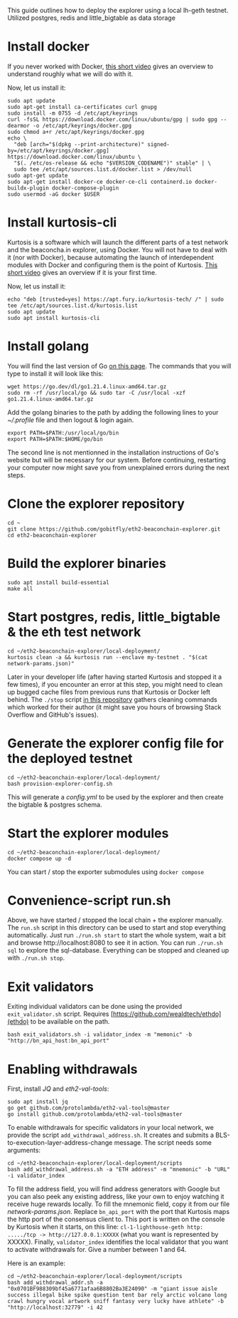 This guide outlines how to deploy the explorer using a local lh-geth testnet. Utilized postgres, redis and little_bigtable as data storage

# Install docker
If you never worked with Docker, [this short video](https://www.youtube.com/watch?v=rOTqprHv1YE) gives an overview to understand roughly what we will do with it.

Now, let us install it:
```
sudo apt update
sudo apt-get install ca-certificates curl gnupg
sudo install -m 0755 -d /etc/apt/keyrings
curl -fsSL https://download.docker.com/linux/ubuntu/gpg | sudo gpg --dearmor -o /etc/apt/keyrings/docker.gpg
sudo chmod a+r /etc/apt/keyrings/docker.gpg
echo \
  "deb [arch="$(dpkg --print-architecture)" signed-by=/etc/apt/keyrings/docker.gpg] https://download.docker.com/linux/ubuntu \
  "$(. /etc/os-release && echo "$VERSION_CODENAME")" stable" | \
  sudo tee /etc/apt/sources.list.d/docker.list > /dev/null
sudo apt-get update
sudo apt-get install docker-ce docker-ce-cli containerd.io docker-buildx-plugin docker-compose-plugin
sudo usermod -aG docker $USER
```

# Install kurtosis-cli
Kurtosis is a software which will launch the different parts of a test network and the beaconcha.in explorer, using Docker. You will not have to deal with it (nor with Docker), because automating the launch of interdependent modules with Docker and configuring them is the point of Kurtosis. [This short video](https://www.loom.com/share/4256e2b84e5840d3a0a941a80037aebe) gives an overview if it is your first time.

Now, let us install it:
```
echo "deb [trusted=yes] https://apt.fury.io/kurtosis-tech/ /" | sudo tee /etc/apt/sources.list.d/kurtosis.list
sudo apt update
sudo apt install kurtosis-cli
```

# Install golang
You will find the last version of Go [on this page](https://go.dev/doc/install). The commands that you will type to install it will look like this:

```
wget https://go.dev/dl/go1.21.4.linux-amd64.tar.gz
sudo rm -rf /usr/local/go && sudo tar -C /usr/local -xzf go1.21.4.linux-amd64.tar.gz
```
Add the golang binaries to the path by adding the following lines to your _~/.profile_ file and then logout & login again.
```
export PATH=$PATH:/usr/local/go/bin
export PATH=$PATH:$HOME/go/bin
```
The second line is not mentionned in the installation instructions of Go's website but will be necessary for our system.
Before continuing, restarting your computer now might save you from unexplained errors during the next steps.

# Clone the explorer repository
```
cd ~
git clone https://github.com/gobitfly/eth2-beaconchain-explorer.git
cd eth2-beaconchain-explorer
```

# Build the explorer binaries
```
sudo apt install build-essential
make all
```

# Start postgres, redis, little_bigtable & the eth test network
```
cd ~/eth2-beaconchain-explorer/local-deployment/
kurtosis clean -a && kurtosis run --enclave my-testnet . "$(cat network-params.json)"
```
Later in your developer life (after having started Kurtosis and stopped it a few times), if you encounter an error at this step, you might need to clean up bugged cache files from previous runs that Kurtosis or Docker left behind.
The `./stop` script [in this repository](https://github.com/thib-wien/scripts-localnetworkandexplorer) gathers cleaning commands which worked for their author (it might save you hours of browsing Stack Overflow and GitHub's issues).

# Generate the explorer config file for the deployed testnet
```
cd ~/eth2-beaconchain-explorer/local-deployment/
bash provision-explorer-config.sh
```
This will generate a _config.yml_ to be used by the explorer and then create the bigtable & postgres schema.

# Start the explorer modules
```
cd ~/eth2-beaconchain-explorer/local-deployment/
docker compose up -d
```
You can start / stop the exporter submodules using `docker compose`

# Convenience-script run.sh
Above, we have started / stopped the local chain + the explorer manually. The `run.sh` script in this directory can be used to start and stop everything automatically. Just run `./run.sh start` to start the whole system, wait a bit and browse http://localhost:8080 to see it in action. You can run `./run.sh sql` to explore the sql-database. Everything can be stopped and cleaned up with `./run.sh stop`.

# Exit validators
Exiting individual validators can be done using the provided `exit_validator.sh` script. Requires [https://github.com/wealdtech/ethdo](ethdo) to be available on the path.
```
bash exit_validators.sh -i validator_index -m "memonic" -b "http://bn_api_host:bn_api_port"
```

# Enabling withdrawals
First, install _JQ_ and _eth2-val-tools_:
```
sudo apt install jq
go get github.com/protolambda/eth2-val-tools@master
go install github.com/protolambda/eth2-val-tools@master
```
To enable withdrawals for specific validators in your local network, we provide the script `add_withdrawal_address.sh`. It creates and submits a BLS-to-execution-layer-address-change message.
The script needs some arguments: 
```
cd ~/eth2-beaconchain-explorer/local-deployment/scripts
bash add_withdrawal_address.sh -a "ETH address" -m "mnemonic" -b "URL" -i validator_index
```
To fill the address field, you will find address generators with Google but you can also peek any existing address, like your own to enjoy watching it receive huge rewards locally.
To fill the mnemonic field, copy it from our file _network-params.json_.
Replace `bn_api_port` with the port that Kurtosis maps the http port of the consensus client to. This port is written on the console by Kurtosis when it starts, on this line: `cl-1-lighthouse-geth http: ...../tcp -> http://127.0.0.1:XXXXX` (what you want is represented by XXXXX).
Finally, `validator_index` identifies the local validator that you want to activate withdrawals for. Give a number between 1 and 64.

Here is an example:
```
cd ~/eth2-beaconchain-explorer/local-deployment/scripts
bash add_withdrawal_addr.sh -a "0x0701BF988309bf45a6771afaa6B8802Ba3E24090" -m "giant issue aisle success illegal bike spike question tent bar rely arctic volcano long crawl hungry vocal artwork sniff fantasy very lucky have athlete" -b "http://localhost:32779" -i 42
```